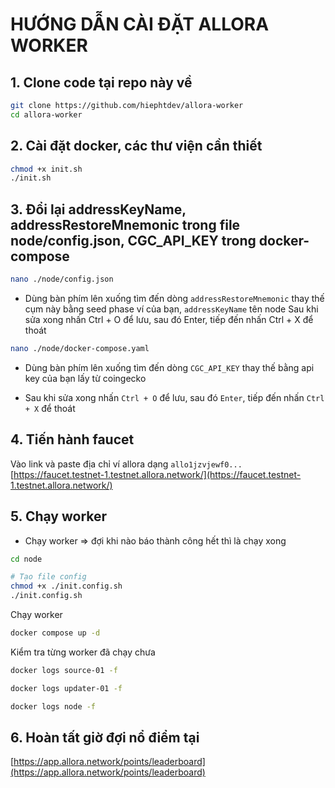 # HƯỚNG DẪN CÀI ĐẶT ALLORA WORKER

## 1. Clone code tại repo này về

```bash
git clone https://github.com/hiephtdev/allora-worker
cd allora-worker
```

## 2. Cài đặt docker, các thư viện cần thiết

```bash
chmod +x init.sh
./init.sh
```

## 3. Đổi lại addressKeyName, addressRestoreMnemonic trong file node/config.json, CGC_API_KEY trong docker-compose

```bash
nano ./node/config.json
```

- Dùng bàn phím lên xuống tìm đến dòng `addressRestoreMnemonic` thay thế cụm này bằng seed phase ví của bạn, `addressKeyName` tên node
Sau khi sửa xong nhấn Ctrl + O để lưu, sau đó Enter, tiếp đến nhấn Ctrl + X để thoát

```bash
nano ./node/docker-compose.yaml
```

- Dùng bàn phím lên xuống tìm đến dòng `CGC_API_KEY` thay thế bằng api key của bạn lấy từ coingecko

- Sau khi sửa xong nhấn `Ctrl + O` để lưu, sau đó `Enter`, tiếp đến nhấn `Ctrl + X` để thoát

## 4. Tiến hành faucet

Vào link và paste địa chỉ ví allora dạng `allo1jzvjewf0...`  [https://faucet.testnet-1.testnet.allora.network/](https://faucet.testnet-1.testnet.allora.network/)

## 5. Chạy worker

- Chạy worker => đợi khi nào báo thành công hết thì là chạy xong

```bash
cd node

# Tạo file config
chmod +x ./init.config.sh
./init.config.sh
```

Chạy worker

```bash
docker compose up -d
```

Kiểm tra từng worker đã chạy chưa

```bash
docker logs source-01 -f
```

```bash
docker logs updater-01 -f
```

```bash
docker logs node -f
```

## 6. Hoàn tất giờ đợi nổ điểm tại

[https://app.allora.network/points/leaderboard](https://app.allora.network/points/leaderboard)

